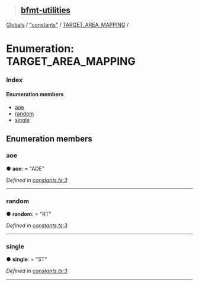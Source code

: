 > ## [bfmt-utilities](../README.md)

[Globals](../globals.md) / ["constants"](../modules/_constants_.md) / [TARGET_AREA_MAPPING](_constants_.target_area_mapping.md) /

# Enumeration: TARGET_AREA_MAPPING

### Index

#### Enumeration members

* [aoe](_constants_.target_area_mapping.md#aoe)
* [random](_constants_.target_area_mapping.md#random)
* [single](_constants_.target_area_mapping.md#single)

## Enumeration members

###  aoe

● **aoe**: = "AOE"

*Defined in [constants.ts:3](https://github.com/BluuArc/bfmt-utilities/blob/1179835/src/constants.ts#L3)*

___

###  random

● **random**: = "RT"

*Defined in [constants.ts:3](https://github.com/BluuArc/bfmt-utilities/blob/1179835/src/constants.ts#L3)*

___

###  single

● **single**: = "ST"

*Defined in [constants.ts:3](https://github.com/BluuArc/bfmt-utilities/blob/1179835/src/constants.ts#L3)*

___